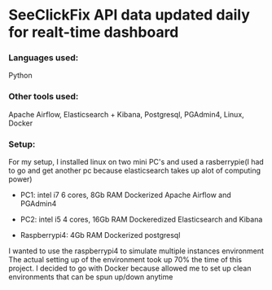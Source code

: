 # SeeClickFix API data updated daily for realt-time dashboard

### Languages used: 
Python

### Other tools used: 
Apache Airflow, Elasticsearch + Kibana, Postgresql, PGAdmin4, Linux, Docker

### Setup:
For my setup, I installed linux on two mini PC's and used a rasberrypie(I had to go and get another pc because elasticsearch takes up alot of computing power)

 - PC1: intel i7 6 cores, 8Gb RAM
    Dockerized Apache Airflow and PGAdmin4
 
 - PC2: intel i5 4 cores, 16Gb RAM
    Dockeredized Elasticsearch and Kibana

 - Raspberrypi4: 4Gb RAM
    Dockerized postgresql

I wanted to use the raspberrypi4 to simulate multiple instances environment
The actual setting up of the environment took up 70% the time of this project. I decided to go with Docker because allowed me to set up clean environments that can be spun up/down anytime


